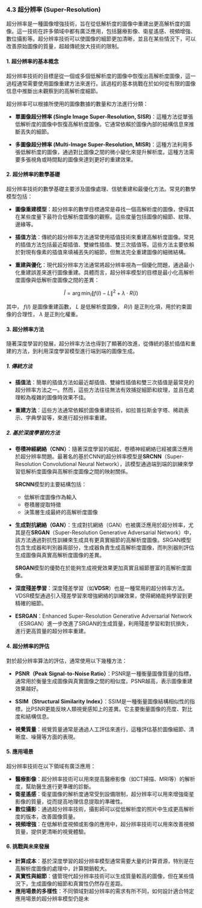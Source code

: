 ### 4.3 **超分辨率 (Super-Resolution)**

超分辨率是一種圖像增強技術，旨在從低解析度的圖像中重建出更高解析度的圖像。這一技術在許多領域中都有廣泛應用，包括醫療影像、衛星遙感、視頻增強、數位攝影等。超分辨率技術可以使圖像的細節更加清晰，並且在某些情況下，可以改善原始圖像的質量，超越傳統放大技術的限制。

#### 1. **超分辨率的基本概念**

超分辨率技術的目標是從一個或多個低解析度的圖像中恢復出高解析度圖像，這一過程通常需要使用圖像重建方法來進行。該過程的基本挑戰在於如何從有限的圖像信息中推斷出未觀察到的高解析度細節。

超分辨率可以根據所使用的圖像數據的數量和方法進行分類：

- **單圖像超分辨率 (Single Image Super-Resolution, SISR)**：這種方法從單張低解析度的圖像中恢復高解析度圖像。它通常依賴於圖像內部的結構信息來推斷丟失的細節。
  
- **多圖像超分辨率 (Multi-Image Super-Resolution, MISR)**：這種方法利用多張低解析度的圖像，通過對比圖像之間的微小變化來提升解析度。這種方法需要多張視角或時間點的圖像來達到更好的重建效果。

#### 2. **超分辨率的數學基礎**

超分辨率技術的數學基礎主要涉及圖像處理、信號重建和最優化方法。常見的數學模型包括：

- **圖像重建模型**：超分辨率的數學目標通常是尋找一個高解析度的圖像，使得其在某些度量下最符合低解析度圖像的觀察。這些度量包括圖像的細節、紋理、邊緣等。

- **插值方法**：傳統的超分辨率方法通常使用插值技術來重建高解析度圖像。常見的插值方法包括最近鄰插值、雙線性插值、雙三次插值等。這些方法主要依賴於對現有像素的插值來填補丟失的細節，但無法完全重建圖像的細微結構。

- **重建與優化**：現代超分辨率方法通常將超分辨率視為一個優化問題，通過最小化重建誤差來進行圖像重建。具體而言，超分辨率模型的目標是最小化高解析度圖像與低解析度圖像之間的差異：

  
$$\hat{I} = \arg\min_{I} \| f(I) - L \|^2 + \lambda \cdot R(I)$$


  其中， $`f(I)`$  是圖像重建函數， $`L`$  是低解析度圖像， $`R(I)`$  是正則化項，用於約束圖像的合理性， $`\lambda`$  是正則化權重。

#### 3. **超分辨率方法**

隨著深度學習的發展，超分辨率方法也得到了顯著的改進，從傳統的基於插值和重建的方法，到利用深度學習模型進行端到端的圖像生成。

##### 1. **傳統方法**
- **插值法**：簡單的插值方法如最近鄰插值、雙線性插值和雙三次插值是最常見的超分辨率方法之一。然而，這些方法往往無法有效捕捉細節和紋理，並且在處理較為複雜的圖像時效果不佳。
  
- **重建方法**：這些方法通常依賴於圖像重建技術，如拉普拉斯金字塔、稀疏表示、字典學習等，來進行超分辨率重建。

##### 2. **基於深度學習的方法**
- **卷積神經網絡（CNN）**：隨著深度學習的崛起，卷積神經網絡已經被廣泛應用於超分辨率問題。最著名的基於CNN的超分辨率模型是**SRCNN**（Super-Resolution Convolutional Neural Network），該模型通過端到端的訓練來學習低解析度圖像與高解析度圖像之間的映射關係。

  **SRCNN**模型的主要結構包括：
  - 低解析度圖像作為輸入
  - 卷積層提取特徵
  - 決策層生成最終的高解析度圖像

- **生成對抗網絡（GAN）**：生成對抗網絡（GAN）也被廣泛應用於超分辨率，尤其是在**SRGAN**（Super-Resolution Generative Adversarial Network）中，該方法通過對抗性訓練來生成具有更真實細節的高解析度圖像。SRGAN模型包含生成器和判別器兩部分，生成器負責生成高解析度圖像，而判別器則評估生成圖像與真實高解析度圖像的差異。

  **SRGAN**模型的優勢在於能夠生成視覺效果更加真實且細節豐富的高解析度圖像。

- **深度殘差學習**：深度殘差學習（如**VDSR**）也是一種常用的超分辨率方法。VDSR模型通過引入殘差學習來增強網絡的訓練效果，使得網絡能夠學習到更精確的細節。

- **ESRGAN**：Enhanced Super-Resolution Generative Adversarial Network（ESRGAN）進一步改進了SRGAN的生成質量，利用殘差學習和對抗損失，進行更高質量的超分辨率重建。

#### 4. **超分辨率的評估**

對於超分辨率算法的評估，通常使用以下幾種方法：

- **PSNR（Peak Signal-to-Noise Ratio）**：PSNR是一種衡量圖像質量的指標，通常用於衡量生成圖像與真實圖像之間的相似度。PSNR越高，表示圖像重建效果越好。

- **SSIM（Structural Similarity Index）**：SSIM是一種衡量圖像結構相似性的指標，比PSNR更能反映人類視覺感知上的差異。它主要衡量圖像的亮度、對比度和結構信息。

- **視覺質量**：視覺質量通常是通過人工評估來進行，這種評估基於圖像細節、清晰度、噪聲等方面的表現。

#### 5. **應用場景**

超分辨率技術在以下領域有廣泛應用：

- **醫療影像**：超分辨率技術可以用來提高醫療影像（如CT掃描、MRI等）的解析度，幫助醫生進行更準確的診斷。
- **衛星遙感**：衛星圖像的解析度通常受到設備限制，超分辨率可以用來增強衛星影像的質量，從而提高地理信息提取的準確性。
- **數位攝影**：通過超分辨率技術，攝影師可以從低解析度的照片中生成更高解析度的版本，改善圖像質量。
- **視頻增強**：在低解析度視頻或影像的應用中，超分辨率技術可以用來改善視頻質量，提供更清晰的視覺體驗。

#### 6. **挑戰與未來發展**

- **計算成本**：基於深度學習的超分辨率模型通常需要大量的計算資源，特別是在高解析度圖像的處理中，計算開銷較大。
- **真實性與細節**：儘管現代超分辨率技術可以生成質量較高的圖像，但在某些情況下，生成圖像的細節和真實性仍然存在差距。
- **應用場景的多樣性**：不同領域對超分辨率的需求有所不同，如何設計適合特定應用場景的超分辨率模型仍是未